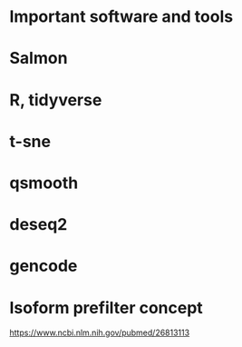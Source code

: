 # Important software and tools

# Salmon

# R, tidyverse

# t-sne

# qsmooth

# deseq2

# gencode 

# 

# Isoform prefilter concept
https://www.ncbi.nlm.nih.gov/pubmed/26813113
